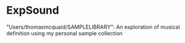 # ExpSound
"Users/thomasmcquaid/SAMPLELIBRARY": An exploration of musical definition using my personal sample collection
